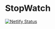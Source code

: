 # StopWatch
[![Netlify Status](https://api.netlify.com/api/v1/badges/260e2954-3511-4cc2-bc64-e4c520114151/deploy-status)](https://app.netlify.com/sites/brucestopwatch/deploys)

